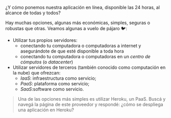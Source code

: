 ¿Y cómo ponemos nuestra aplicación en línea, disponible las 24 horas, al alcance de todas y todos?

Hay muchas opciones, algunas más económicas, simples, seguras o robustas que otras. Veamos algunas a vuelo de pájaro :bird:: 

* Utilizar tus propios servidores:
  * conectando tu computadora o computadoras a internet y asegurándote de que esté disponible a toda hora
  * conectando tu computadora o computadoras en un _centro de cómputos_ (o _datacenter_) 
* Utilizar servidores de terceros (también conocido como computación en la nube) que ofrezcan:
  * _IaaS_: infraestructura como servicio;
  * _PaaS_: plataforma como servicio; 
  * _SaaS_:software como servicio.

> Una de las opciones más simples es utilizar Heroku, un PaaS. Buscá y navegá la página de este proveedor y respondé: ¿cómo se despliega una aplicación en Heroku? 
> 
